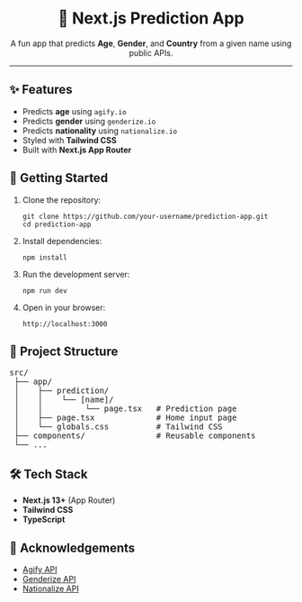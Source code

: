 <div align="center">
  <h1>🔮 Next.js Prediction App</h1>
  <p>A fun app that predicts <strong>Age</strong>, <strong>Gender</strong>, and <strong>Country</strong> from a given name using public APIs.</p>
</div>

<hr />

<h2>✨ Features</h2>
<ul>
  <li>Predicts <strong>age</strong> using <code>agify.io</code></li>
  <li>Predicts <strong>gender</strong> using <code>genderize.io</code></li>
  <li>Predicts <strong>nationality</strong> using <code>nationalize.io</code></li>
  <li>Styled with <strong>Tailwind CSS</strong></li>
  <li>Built with <strong>Next.js App Router</strong></li>
</ul>

<h2>🚀 Getting Started</h2>
<ol>
  <li>Clone the repository:
    <pre><code>git clone https://github.com/your-username/prediction-app.git
cd prediction-app</code></pre>
  </li>
  <li>Install dependencies:
    <pre><code>npm install</code></pre>
  </li>
  <li>Run the development server:
    <pre><code>npm run dev</code></pre>
  </li>
  <li>Open in your browser:
    <pre><code>http://localhost:3000</code></pre>
  </li>
</ol>

<h2>📂 Project Structure</h2>
<pre>
src/
 ├── app/
 │    ├── prediction/
 │    │    └── [name]/
 │    │         └── page.tsx   # Prediction page
 │    ├── page.tsx             # Home input page
 │    └── globals.css          # Tailwind CSS
 ├── components/               # Reusable components
 └── ...
</pre>

<h2>🛠 Tech Stack</h2>
<ul>
  <li><strong>Next.js 13+</strong> (App Router)</li>
  <li><strong>Tailwind CSS</strong></li>
  <li><strong>TypeScript</strong></li>
</ul>

<h2>🙌 Acknowledgements</h2>
<ul>
  <li><a href="https://api.agify.io/">Agify API</a></li>
  <li><a href="https://api.genderize.io/">Genderize API</a></li>
  <li><a href="https://api.nationalize.io/">Nationalize API</a></li>
</ul>
